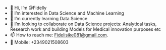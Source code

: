- 👋 Hi, I’m @Fidelly
- 👀 I’m interested in Data Science and Machine Learning
- 🌱 I’m currently learning Data Science
- 💞️ I’m looking to collaborate on Data Science projects: Analytical tasks, Research work and building Models for Medical innovation purposes etc
- 📫 How to reach me: Fidelisike081@gmail.com. 
-  🔋 Mobile: +2349021508603



